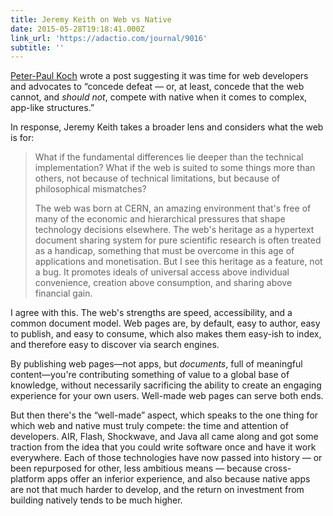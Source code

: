 ```yaml
---
title: Jeremy Keith on Web vs Native
date: 2015-05-28T19:18:41.000Z
link_url: 'https://adactio.com/journal/9016'
subtitle: ''
---
```

[Peter-Paul Koch](http://www.quirksmode.org/blog/archives/2015/05/web_vs_native_l.html) wrote a post suggesting it was time for web developers and advocates to “concede defeat — or, at least, concede that the web cannot, and _should not_, compete with native when it comes to complex, app-like structures.”

In response, Jeremy Keith takes a broader lens and considers what the web is for:

> What if the fundamental differences lie deeper than the technical implementation? What if the web is suited to some things more than others, not because of technical limitations, but because of philosophical mismatches?
> 
> The web was born at CERN, an amazing environment that's free of many of the economic and hierarchical pressures that shape technology decisions elsewhere. The web's heritage as a hypertext document sharing system for pure scientific research is often treated as a handicap, something that must be overcome in this age of applications and monetisation. But I see this heritage as a feature, not a bug. It promotes ideals of universal access above individual convenience, creation above consumption, and sharing above financial gain.

I agree with this. The web's strengths are speed, accessibility, and a common document model. Web pages are, by default, easy to author, easy to publish, and easy to consume, which also makes them easy-ish to index, and therefore easy to discover via search engines.

By publishing web pages—not apps, but _documents_, full of meaningful content—you're contributing something of value to a global base of knowledge, without necessarily sacrificing the ability to create an engaging experience for your own users. Well-made web pages can serve both ends.

But then there's the “well-made” aspect, which speaks to the one thing for which web and native must truly compete: the time and attention of developers. AIR, Flash, Shockwave, and Java all came along and got some traction from the idea that you could write software once and have it work everywhere. Each of those technologies have now passed into history — or been repurposed for other, less ambitious means — because cross-platform apps offer an inferior experience, and also because native apps are not that much harder to develop, and the return on investment from building natively tends to be much higher.
